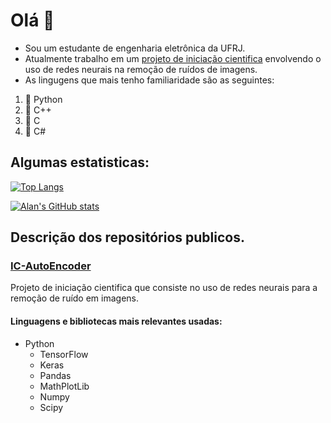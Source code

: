 # Olá 🦉

- Sou um estudante de engenharia eletrônica da UFRJ.
- Atualmente trabalho em um [projeto de iniciação cientifica](https://github.com/AlanPXD/IC-AutoEncoder) envolvendo o uso de redes neurais na remoção de ruídos de imagens.
- As lingugens que mais tenho familiaridade são as seguintes:
1. 🐍 Python
2. 🌴 C++
3. 🌵 C
3. 🌳 C#


## Algumas estatisticas:

[![Top Langs](https://github-readme-stats.vercel.app/api/top-langs/?username=AlanPXD&layout=compact&show_icons=true&theme=dracula)](https://github.com/AlanPXD/github-readme-stats)


[![Alan's GitHub stats](https://github-readme-stats.vercel.app/api?username=AlanPXD&show_icons=true&theme=dracula)](https://github.com/AlanPXD/github-readme-stats)


## Descrição dos repositórios publicos.

### [IC-AutoEncoder](https://github.com/AlanPXD/IC-AutoEncoder)

Projeto de iniciação cientifica que consiste no uso de redes neurais para a remoção de ruído em imagens.

#### Linguagens e bibliotecas mais relevantes usadas:

- Python
  - TensorFlow
  - Keras
  - Pandas
  - MathPlotLib
  - Numpy
  - Scipy
